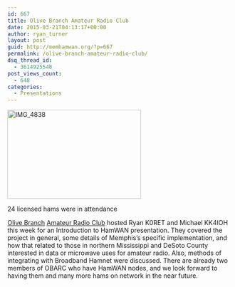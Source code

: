 ```yaml
---
id: 667
title: Olive Branch Amateur Radio Club
date: 2015-03-21T04:13:17+00:00
author: ryan_turner
layout: post
guid: http://memhamwan.org/?p=667
permalink: /olive-branch-amateur-radio-club/
dsq_thread_id:
  - 3614925548
post_views_count:
  - 648
categories:
  - Presentations
---
```

<div id="attachment_668" style="width: 310px" class="wp-caption alignleft">
  <a href="http://memhamwan.org/wp-content/uploads/2015/03/IMG_4838.jpg"><img class="wp-image-668 size-medium" src="http://memhamwan.org/wp-content/uploads/2015/03/IMG_4838-300x200.jpg" alt="IMG_4838" width="300" height="200" srcset="http://memhamwan.org/wp-content/uploads/2015/03/IMG_4838-300x200.jpg 300w, http://memhamwan.org/wp-content/uploads/2015/03/IMG_4838-1024x683.jpg 1024w" sizes="(max-width: 300px) 100vw, 300px" /></a>
  
  <p class="wp-caption-text">
    24 licensed hams were in attendance
  </p>
</div>

[Olive Branch](http://w5obm.us/) [Amateur Radio Club](https://www.facebook.com/obamateurradio) hosted Ryan K0RET and Michael KK4IOH this week for an Introduction to HamWAN presentation. They covered the project in general, some details of Memphis&#8217;s specific implementation, and how that related to those in northern Mississippi and DeSoto County interested in data or microwave uses for amateur radio. Also, methods of integrating with Broadband Hamnet were discussed. There are already two members of OBARC who have HamWAN nodes, and we look forward to having them and many more hams on network in the near future.